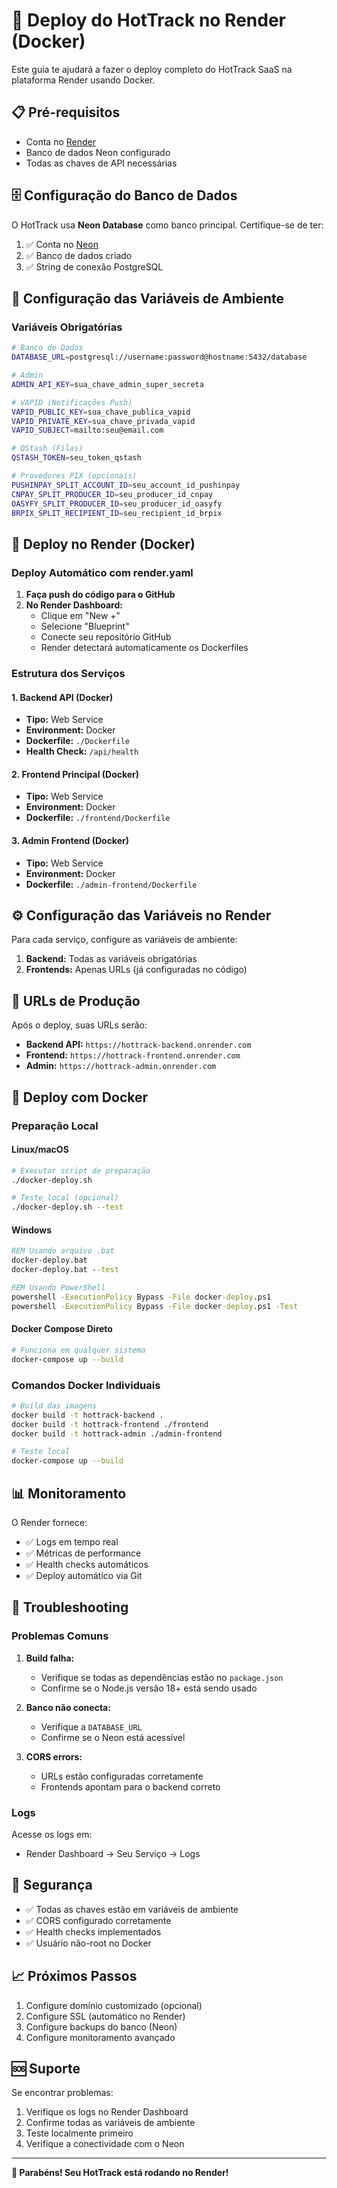 # 🐳 Deploy do HotTrack no Render (Docker)

Este guia te ajudará a fazer o deploy completo do HotTrack SaaS na plataforma Render usando Docker.

## 📋 Pré-requisitos

- Conta no [Render](https://render.com)
- Banco de dados Neon configurado
- Todas as chaves de API necessárias

## 🗄️ Configuração do Banco de Dados

O HotTrack usa **Neon Database** como banco principal. Certifique-se de ter:

1. ✅ Conta no [Neon](https://neon.tech)
2. ✅ Banco de dados criado
3. ✅ String de conexão PostgreSQL

## 🔧 Configuração das Variáveis de Ambiente

### Variáveis Obrigatórias

```bash
# Banco de Dados
DATABASE_URL=postgresql://username:password@hostname:5432/database

# Admin
ADMIN_API_KEY=sua_chave_admin_super_secreta

# VAPID (Notificações Push)
VAPID_PUBLIC_KEY=sua_chave_publica_vapid
VAPID_PRIVATE_KEY=sua_chave_privada_vapid
VAPID_SUBJECT=mailto:seu@email.com

# QStash (Filas)
QSTASH_TOKEN=seu_token_qstash

# Provedores PIX (opcionais)
PUSHINPAY_SPLIT_ACCOUNT_ID=seu_account_id_pushinpay
CNPAY_SPLIT_PRODUCER_ID=seu_producer_id_cnpay
OASYFY_SPLIT_PRODUCER_ID=seu_producer_id_oasyfy
BRPIX_SPLIT_RECIPIENT_ID=seu_recipient_id_brpix
```

## 🚀 Deploy no Render (Docker)

### Deploy Automático com render.yaml

1. **Faça push do código para o GitHub**
2. **No Render Dashboard:**
   - Clique em "New +"
   - Selecione "Blueprint"
   - Conecte seu repositório GitHub
   - Render detectará automaticamente os Dockerfiles

### Estrutura dos Serviços

#### 1. Backend API (Docker)
- **Tipo:** Web Service
- **Environment:** Docker
- **Dockerfile:** `./Dockerfile`
- **Health Check:** `/api/health`

#### 2. Frontend Principal (Docker)
- **Tipo:** Web Service  
- **Environment:** Docker
- **Dockerfile:** `./frontend/Dockerfile`

#### 3. Admin Frontend (Docker)
- **Tipo:** Web Service
- **Environment:** Docker  
- **Dockerfile:** `./admin-frontend/Dockerfile`

## ⚙️ Configuração das Variáveis no Render

Para cada serviço, configure as variáveis de ambiente:

1. **Backend:** Todas as variáveis obrigatórias
2. **Frontends:** Apenas URLs (já configuradas no código)

## 🔄 URLs de Produção

Após o deploy, suas URLs serão:

- **Backend API:** `https://hottrack-backend.onrender.com`
- **Frontend:** `https://hottrack-frontend.onrender.com`
- **Admin:** `https://hottrack-admin.onrender.com`

## 🐳 Deploy com Docker

### Preparação Local

#### Linux/macOS
```bash
# Executar script de preparação
./docker-deploy.sh

# Teste local (opcional)
./docker-deploy.sh --test
```

#### Windows
```cmd
REM Usando arquivo .bat
docker-deploy.bat
docker-deploy.bat --test

REM Usando PowerShell
powershell -ExecutionPolicy Bypass -File docker-deploy.ps1
powershell -ExecutionPolicy Bypass -File docker-deploy.ps1 -Test
```

#### Docker Compose Direto
```bash
# Funciona em qualquer sistema
docker-compose up --build
```

### Comandos Docker Individuais

```bash
# Build das imagens
docker build -t hottrack-backend .
docker build -t hottrack-frontend ./frontend
docker build -t hottrack-admin ./admin-frontend

# Teste local
docker-compose up --build
```

## 📊 Monitoramento

O Render fornece:

- ✅ Logs em tempo real
- ✅ Métricas de performance
- ✅ Health checks automáticos
- ✅ Deploy automático via Git

## 🔧 Troubleshooting

### Problemas Comuns

1. **Build falha:**
   - Verifique se todas as dependências estão no `package.json`
   - Confirme se o Node.js versão 18+ está sendo usado

2. **Banco não conecta:**
   - Verifique a `DATABASE_URL`
   - Confirme se o Neon está acessível

3. **CORS errors:**
   - URLs estão configuradas corretamente
   - Frontends apontam para o backend correto

### Logs

Acesse os logs em:
- Render Dashboard → Seu Serviço → Logs

## 🔐 Segurança

- ✅ Todas as chaves estão em variáveis de ambiente
- ✅ CORS configurado corretamente
- ✅ Health checks implementados
- ✅ Usuário não-root no Docker

## 📈 Próximos Passos

1. Configure domínio customizado (opcional)
2. Configure SSL (automático no Render)
3. Configure backups do banco (Neon)
4. Configure monitoramento avançado

## 🆘 Suporte

Se encontrar problemas:

1. Verifique os logs no Render Dashboard
2. Confirme todas as variáveis de ambiente
3. Teste localmente primeiro
4. Verifique a conectividade com o Neon

---

**🎉 Parabéns! Seu HotTrack está rodando no Render!**
